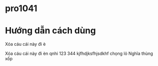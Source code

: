 # pro1041
# Hướng dẫn cách dùng
Xóa cáu cái này đi è

Xóa cáu cái này đi èn
qnhi 123 344
kjfhdjksfhjsdkhf
chọng lỏ 
Nghĩa thùng xốp